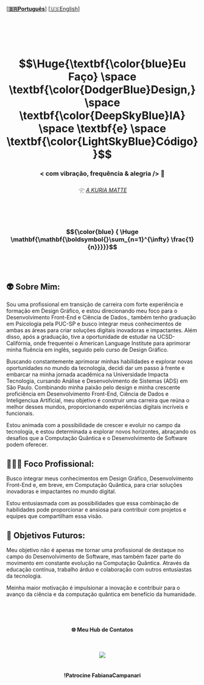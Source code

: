   \[**[🇧🇷Português](README.pt_BR.md)**\] \[[🇺🇸English](README.md)\]

  <br>

<!-- API DE ESTATÍSTICAS
!Estatísticas do GitHub de Fabiana Campanari -->

<!-- <h3 align="center"> 🪬 Eu Faço Design, IA & Código </h3><br> -->

<br><br>

<!--INÍCIO DO CABEÇALHO -->
# $$\Huge{\textbf{\color{blue}Eu Faço} \space \textbf{\color{DodgerBlue}Design,} \space \textbf{\color{DeepSkyBlue}IA}  \space \textbf{e} \space \textbf{\color{LightSkyBlue}Código}}$$

### <p align="center">  **< com vibração, frequência & alegria />** 🪬  </p>

###### <p align="center"> 𓂀 *[A KURIA MATTE](https://github.com/FabianaCampanari/FabianaCampanari/assets/113218619/5c7b3c9a-da37-40c5-a75b-6da58f355a7d)* <br><br>


<br>


<!-- Fórmula da Relatividade  --> 
 
<!-- #### $${\Huge\color{Green} \boldsymbol{E=m c^2}}$$  --> 

<!-- #### Entrelaçamento: -->

<!-- ### $$\mathbf{\mathbf{}{\color{Green} |\Phi^+\rangle = \frac{1}{\sqrt{2}}(|00\rangle + |11\rangle)}}$$ -->

<!-- ### $${\color{Cyan} \mathbf{{\color{Cyan} }|\Phi^+\rangle = \frac{1}{\sqrt{2}}(|00\rangle + |11\rangle}}$$ -->

<!-- #### <p align="center">  Superposição de Qubit -->

<!-- ## $$|\psi\rangle = \alpha |0\rangle + \beta |1\rangle|$$  

### $${\color{Blue} {\mathbf{\mathbf{\boldsymbol{}\sum_{n=1}^{\infty} \frac{1}{n}}}}}$$

### $${\color{Green} \Huge \mathbf{\mathbf{\boldsymbol{}\sum_{n=1}^{\infty} \frac{1}{n}}}}$$ 

### $${\color{Cyan} \Huge \boldsymbol{\mathbf{\sum_{n=1}^{\infty} \frac{1}{n}}}}$$

### $${\color{cyan}  \Huge \mathbf{\mathbf{\boldsymbol{}\sum_{n=1}^{\infty} \frac{1}{n}}}}$$
 -->

<!-- ... #### $${\color{blue} {  \Huge \mathbf{\mathbf{\boldsymbol{}\sum_{n=1}^{\infty} \frac{1}{n}}}}}$$ -->

### $${\color{blue} {  \Huge \mathbf{\mathbf{\boldsymbol{}\sum_{n=1}^{\infty} \frac{1}{n}}}}}$$

<br>
<!--
#### </p> <p align="center"> [![committers.top badge](https://user-badge.committers.top/brazil/FabianaCampanari.svg)](https://user-badge.committers.top/brazil/FabianaCampanari)
c

<!--FIM DO CABEÇALHO -->

<br>


## 👽 Sobre Mim:

Sou uma profissional em transição de carreira com forte experiência e formação em Design Gráfico, e estou direcionando meu foco para o Desenvolvimento Front-End e Ciência de Dados., também tenho graduação em Psicologia pela PUC-SP e busco integrar meus conhecimentos de ambas as áreas para criar soluções digitais inovadoras e impactantes. Além disso, após a graduação, tive a oportunidade de estudar na UCSD-Califórnia, onde frequentei o American Language Institute para aprimorar minha fluência em inglês, seguido pelo curso de Design Gráfico.

Buscando constantemente aprimorar minhas habilidades e explorar novas oportunidades no mundo da tecnologia, decidi dar um passo à frente e embarcar na minha jornada acadêmica na Universidade Impacta Tecnologia, cursando Análise e Desenvolvimento de Sistemas (ADS) em São Paulo. Combinando minha paixão pelo design e minha crescente proficiência em Desenvolvimento Front-End, Ciência de Dados e Inteligenciua Artificial,  meu objetivo é construir uma carreira que reúna o melhor desses mundos, proporcionando experiências digitais incríveis e funcionais.

Estou animada com a possibilidade de crescer e evoluir no campo da tecnologia, e estou determinada a explorar novos horizontes, abraçando os desafios que a Computação Quântica e o Desenvolvimento de Software podem oferecer.


## 🧘🏼‍♀️ Foco Profissional:

Busco integrar meus conhecimentos em Design Gráfico, Desenvolvimento Front-End e, em breve, em Computação Quântica, para criar soluções inovadoras e impactantes no mundo digital. 

Estou entusiasmada com as possibilidades que essa combinação de habilidades pode proporcionar e ansiosa para contribuir com projetos e equipes que compartilham essa visão.


## 👀 Objetivos Futuros:

Meu objetivo não é apenas me tornar uma profissional de destaque no campo do Desenvolvimento de Software, mas também fazer parte do movimento em constante evolução na Computação Quântica. Através da educação contínua, trabalho árduo e colaboração com outros entusiastas da tecnologia.

Meinha maior motivação é impulsionar a inovação e contribuir para o avanço da ciência e da computação quântica em benefício da humanidade.

#

<br>

#### <p align="center"> 🌐 Meu Hub de Contatos

<br>

<p align="center">
<img src="https://github.com/FabianaCampanari/FabianaCampanari/assets/113218619/b3789e50-93e1-48ac-b82e-1db626f7cbb2"/> <br>
 
 <br>

 #### <p align="center"> !Patrocine FabianaCampanari 






















